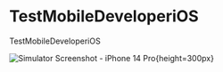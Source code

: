 # TestMobileDeveloperiOS
TestMobileDeveloperiOS

![Simulator Screenshot - iPhone 14 Pro](https://github.com/DanilaBolshakov1999/TestMobileDeveloperiOS/assets/47753945/71fe65f6-bf6c-4eca-9c1c-70eb206e88d1){height=300px}
